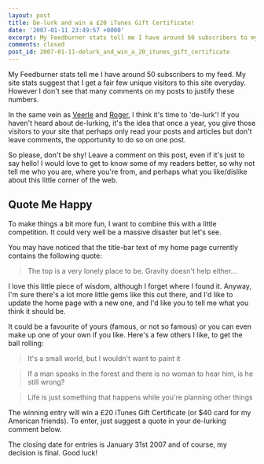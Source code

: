 ```yaml
---
layout: post
title: De-lurk and win a £20 iTunes Gift Certificate!
date: '2007-01-11 23:49:57 +0000'
excerpt: My Feedburner stats tell me I have around 50 subscribers to my feed. My site stats suggest that I get a fair few unique visitors to this site everyday. However I don't see that many comments on my posts to justify these numbers. It's time to 'de-lurk'
comments: closed
post_id: 2007-01-11-delurk_and_win_a_20_itunes_gift_certificate
---
```

My Feedburner stats tell me I have around 50 subscribers to my feed. My site stats suggest that I get a fair few unique visitors to this site everyday. However I don't see that many comments on my posts to justify these numbers.

In the same vein as [Veerle][1] and [Roger][2], I think it's time to 'de-lurk'! If you haven't heard about de-lurking, it's the idea that once a year, you give those visitors to your site that perhaps only read your posts and articles but don't leave comments, the opportunity to do so on one post.

So please, don't be shy! Leave a comment on this post, even if it's just to say hello! I would love to get to know some of my readers better, so why not tell me who you are, where you're from, and perhaps what you like/dislike about this little corner of the web.

## Quote Me Happy
To make things a bit more fun, I want to combine this with a little competition. It could very well be a massive disaster but let's see.

You may have noticed that the title-bar text of my home page currently contains the following quote:

> The top is a very lonely place to be. Gravity doesn't help either...

I love this little piece of wisdom, although I forget where I found it. Anyway, I'm sure there's a lot more little gems like this out there, and I'd like to update the home page with a new one, and I'd like you to tell me what you think it should be.

It could be a favourite of yours (famous, or not so famous) or you can even make up one of your own if you like. Here's a few others I like, to get the ball rolling:

> It's a small world, but I wouldn't want to paint it

> If a man speaks in the forest and there is no woman to hear him, is he still wrong?

> Life is just something that happens while you're planning other things

The winning entry will win a £20 iTunes Gift Certificate (or $40 card for my American friends). To enter, just suggest a quote in your de-lurking comment below.

The closing date for entries is January 31st 2007 and of course, my decision is final. Good luck!

[1]: http://veerle.duoh.com/blog/comments/no_more_lurking_its_de_lurking_time_again/
[2]: http://www.456bereastreet.com/archive/200701/delurk_and_tell_me_what_you_want_to_read_about/